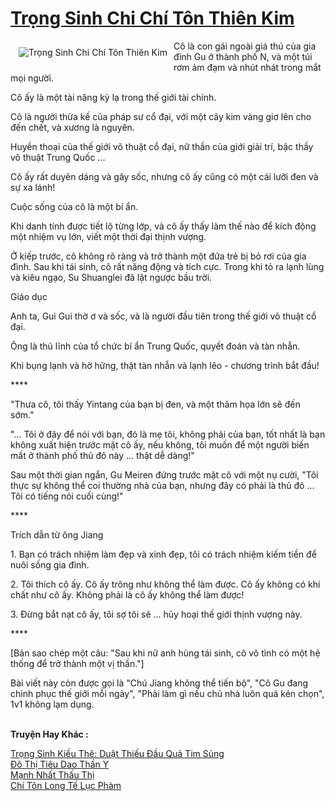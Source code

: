 <a href="https://truyentiki.com/trong-sinh-chi-chi-ton-thien-kim.30701/" title="Trọng Sinh Chi Chí Tôn Thiên Kim"><h1>Trọng Sinh Chi Chí Tôn Thiên Kim</h1></a><div style="display:table"><img align="right" style="float: left; padding: 10px;" src="https://truyentiki.com/a/img/str/src/30701.jpg" alt="Trọng Sinh Chi Chí Tôn Thiên Kim">Cô là con gái ngoài giá thú của gia đình Gu ở thành phố N, và một túi rơm ảm đạm và nhút nhát trong mắt mọi người. <p></p> Cô ấy là một tài năng kỳ lạ trong thế giới tài chính. <p></p> Cô là người thừa kế của pháp sư cổ đại, với một cây kim vàng giơ lên ​​cho đến chết, và xương là nguyên. <p></p> Huyền thoại của thế giới võ thuật cổ đại, nữ thần của giới giải trí, bậc thầy võ thuật Trung Quốc ... <p></p> Cô ấy rất duyên dáng và gây sốc, nhưng cô ấy cũng có một cái lưỡi đen và sự xa lánh! <p></p> Cuộc sống của cô là một bí ẩn. <p></p> Khi danh tính được tiết lộ từng lớp, và cô ấy thấy làm thế nào để kích động một nhiệm vụ lớn, viết một thời đại thịnh vượng. <p></p> Ở kiếp trước, cô không rõ ràng và trở thành một đứa trẻ bị bỏ rơi của gia đình. Sau khi tái sinh, cô rất năng động và tích cực. Trong khi tỏ ra lạnh lùng và kiêu ngạo, Su Shuanglei đã lật ngược bầu trời. <p></p> Giáo dục <p></p> Anh ta, Gui Gui thờ ơ và sốc, và là người đầu tiên trong thế giới võ thuật cổ đại. <p></p> Ông là thủ lĩnh của tổ chức bí ẩn Trung Quốc, quyết đoán và tàn nhẫn. <p></p> Khi bụng lạnh và hờ hững, thật tàn nhẫn và lạnh lẽo - chương trình bắt đầu! <p></p> **** <p></p> "Thưa cô, tôi thấy Yintang của bạn bị đen, và một thảm họa lớn sẽ đến sớm." <p></p> "... Tôi ở đây để nói với bạn, đó là mẹ tôi, không phải của bạn, tốt nhất là bạn không xuất hiện trước mặt cô ấy, nếu không, tôi muốn để một người biến mất ở thành phố thủ đô này ... thật dễ dàng!" <p></p> Sau một thời gian ngắn, Gu Meiren đứng trước mặt cô với một nụ cười, "Tôi thực sự không thể coi thường nhà của bạn, nhưng đây có phải là thủ đô ... Tôi có tiếng nói cuối cùng!" <p></p> **** <p></p> Trích dẫn từ ông Jiang <p></p> 1. Bạn có trách nhiệm làm đẹp và xinh đẹp, tôi có trách nhiệm kiếm tiền để nuôi sống gia đình. <p></p> 2. Tôi thích cô ấy. Cô ấy trông như không thể làm được. Cô ấy không có khí chất như cô ấy. Không phải là cô ấy không thể làm được! <p></p> 3. Đừng bắt nạt cô ấy, tôi sợ tôi sẽ ... hủy hoại thế giới thịnh vượng này. <p></p> **** <p></p> [Bản sao chép một câu: "Sau khi nữ anh hùng tái sinh, cô vô tình có một hệ thống để trở thành một vị thần."] <p></p> Bài viết này còn được gọi là "Chú Jiang không thể tiến bộ", "Cô Gu đang chinh phục thế giới mỗi ngày", "Phải làm gì nếu chủ nhà luôn quá kén chọn", 1v1 không lạm dụng.</div><p><br><b>Truyện Hay Khác :</b></p><a href="https://truyentiki.com/trong-sinh-kieu-the-duat-thieu-dau-qua-tim-sung.30700/" alt="Trọng Sinh Kiều Thê: Duật Thiếu Đầu Quả Tim Sủng">Trọng Sinh Kiều Thê: Duật Thiếu Đầu Quả Tim Sủng</a><br/><a href="https://github.com/nownovels/top500/tree/master/truyenhay/33528/" alt="Đô Thị Tiêu Dao Thần Y">Đô Thị Tiêu Dao Thần Y</a><br/><a href="https://github.com/nownovels/top500/tree/master/truyenhay/33625/" alt="Mạnh Nhất Thấu Thị">Mạnh Nhất Thấu Thị</a><br/><a href="https://github.com/nownovels/top500/tree/master/truyenhay/33945/" alt="Chí Tôn Long Tế Lục Phàm">Chí Tôn Long Tế Lục Phàm</a><br/>